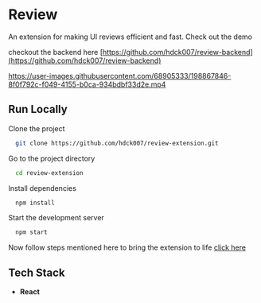 
# Review

An extension for making UI reviews efficient and fast. Check out the demo

checkout the backend here [https://github.com/hdck007/review-backend](https://github.com/hdck007/review-backend)

https://user-images.githubusercontent.com/68905333/198867846-8f0f792c-f049-4155-b0ca-934bdbf33d2e.mp4


## Run Locally

Clone the project

```bash
  git clone https://github.com/hdck007/review-extension.git
```

Go to the project directory

```bash
  cd review-extension
```

Install dependencies

```bash
  npm install
```

Start the development server

```bash
  npm start
```
Now follow steps mentioned here to bring the extension to life [click here](https://haridarshan.hashnode.dev/introducing-hookmark#heading-using-the-frontend)

## Tech Stack

- **React**

